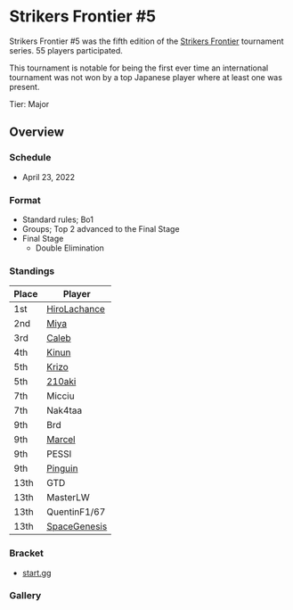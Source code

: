# Strikers Frontier #5

Strikers Frontier #5 was the fifth edition of the [Strikers Frontier](sfmain.md) tournament series.
55 players participated.

This tournament is notable for being the first ever time an international tournament
was not won by a top Japanese player where at least one was present.

Tier: Major

## Overview

### Schedule

- April 23, 2022

### Format

- Standard rules; Bo1
- Groups; Top 2 advanced to the Final Stage
- Final Stage
  - Double Elimination

### Standings

|Place|Player|
|-|-|
|1st|[HiroLachance](../../players/french/vivi.md)|
|2nd|[Miya](../../players/japanese/miya.md)|
|3rd|[Caleb](../../players/bulgarian/caleb.md)|
|4th|[Kinun](../../players/belgian/kinun.md)|
|5th|[Krizo](../../players/bulgarian/krizo.md)|
|5th|[210aki](../../players/french/210aki.md)|
|7th|Micciu|
|7th|Nak4taa|
|9th|Brd|
|9th|[Marcel](../../players/dutch/marcel.md)|
|9th|PESSI|
|9th|[Pinguin](../../players/french/pinguin.md)|
|13th|GTD|
|13th|MasterLW|
|13th|QuentinF1/67|
|13th|[SpaceGenesis](../../players/french/spacegenesis.md)|

### Bracket
- [start.gg](https://www.start.gg/tournament/strikers-frontier-5/details)		

### Gallery

